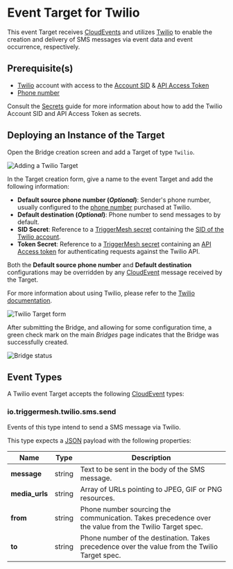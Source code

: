 # Event Target for Twilio

This event Target receives [CloudEvents][ce] and utilizes [Twilio][landing] to enable the creation and delivery of SMS
messages via event data and event occurrence, respectively.

## Prerequisite(s)

- [Twilio][try] account with access to the [Account SID][sid] & [API Access Token][token]
- [Phone number][pn]

Consult the [Secrets](../guides/secrets.md) guide for more information about
how to add the Twilio Account SID and API Access Token as secrets.

## Deploying an Instance of the Target

Open the Bridge creation screen and add a Target of type `Twilio`.

![Adding a Twilio Target](../../assets/images/twilio-target/create-bridge-1.png)

In the Target creation form, give a name to the event Target and add the following information:

- **Default source phone number (_Optional_)**: Sender's phone number, usually configured to the [phone number][pn] purchased at
  Twilio.
- **Default destination (_Optional_)**: Phone number to send messages to by default.
- **SID Secret**: Reference to a [TriggerMesh secret](../guides/secrets.md) containing the [SID of the Twilio account][sid].
- **Token Secret**: Reference to a [TriggerMesh secret](../guides/secrets.md) containing an [API Access token][token] for
  authenticating requests against the Twilio API.

Both the **Default source phone number** and **Default destination** configurations may be overridden by any
[CloudEvent][ce] message received by the Target.

For more information about using Twilio, please refer to the [Twilio documentation][docs].

![Twilio Target form](../../assets/images/twilio-target/create-bridge-2.png)

After submitting the Bridge, and allowing for some configuration time, a green check mark on the main _Bridges_ page
indicates that the Bridge was successfully created.

![Bridge status](../../assets/images/bridge-status-green.png)

## Event Types

A Twilio event Target accepts the following [CloudEvent][ce] types:

### io.triggermesh.twilio.sms.send 

Events of this type intend to send a SMS message via Twilio.

This type expects a [JSON][ce-jsonformat] payload with the following properties:

| Name | Type | Description |
|------|------|-------------|
| **message** | string | Text to be sent in the body of the SMS message. |
| **media_urls** | string | Array of URLs pointing to JPEG, GIF or PNG resources. |
| **from** | string | Phone number sourcing the communication. Takes precedence over the value from the Twilio Target spec. |
| **to** | string | Phone number of the destination. Takes precedence over the value from the Twilio Target spec. |

[landing]: https://www.twilio.com/
[try]: https://www.twilio.com/try-twilio
[pn]: https://www.twilio.com/docs/phone-numbers
[sid]: https://www.twilio.com/docs/iam/api/account
[token]: https://www.twilio.com/docs/iam/access-tokens
[docs]: https://www.twilio.com/docs

[ce]: https://cloudevents.io/
[ce-jsonformat]: https://github.com/cloudevents/spec/blob/v1.0/json-format.md
